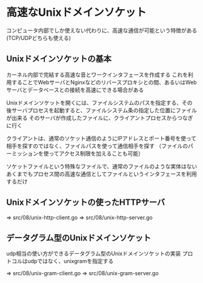 # 高速なUnixドメインソケット

コンピュータ内部でしか使えない代わりに、高速な通信が可能という特徴がある(TCP/UDPどちらも使える)

## Unixドメインソケットの基本
カーネル内部で完結する高速な音とワークインタフェースを作成する
これを利用することでWebサーバとNginxなどのリバースプロキシとの間、あるいはWebサーバとデータベースとの接続を高速にできる場合がある

Unixドメインソケットを開くには、ファイルシステムのパスを指定する、その後サーバプロセスを起動すると、ファイルシステム条の指定した位置にファイルが出来る
そのサーバが作成したファイルに、クライアントプロセスからつなぎに行く

クライアントは、通常のソケット通信のようにIPアドレスとポート番号を使って相手を探すのではなく、ファイルパスを使って通信相手を探す
（ファイルのパーミッションを使ってアクセス制限を加えることも可能）

ソケットファイルという特殊なファイルで、通常のファイルのような実体はない
あくまでもプロセス間の高速な通信としてファイルというインタフェースを利用するだけ

## Unixドメインソケットの使ったHTTPサーバ
=> src/08/unix-http-client.go
=> src/08/unix-http-server.go

## データグラム型のUnixドメインソケット

udp相当の使い方ができるデータグラム型のUnixドメインソケットの実装
プロトコルはudpではなく、unixgramを指定する

=> src/08/unix-gram-client.go
=> src/08/unix-gram-server.go



